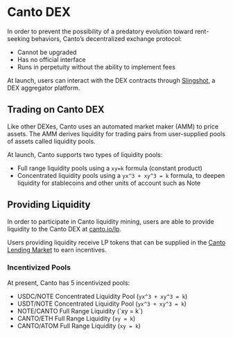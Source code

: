 # Canto DEX

In order to prevent the possibility of a predatory evolution toward rent-seeking behaviors, Canto’s decentralized exchange protocol:

* Cannot be upgraded
* Has no official interface
* Runs in perpetuity without the ability to implement fees

At launch, users can interact with the DEX contracts through [Slingshot](https://app.slingshot.finance/), a DEX aggregator platform.

## **Trading on Canto DEX**

Like other DEXes, Canto uses an automated market maker (AMM) to price assets. The AMM derives liquidity for trading pairs from user-supplied pools of assets called liquidity pools.&#x20;

At launch, Canto supports two types of liquidity pools:&#x20;

* Full range liquidity pools using a `xy=k` formula (constant product)
* Concentrated liquidity pools using a `yx^3 + xy^3 = k` formula, to deepen liquidity for stablecoins and other units of account such as Note

## **Providing Liquidity**

In order to participate in Canto liquidity mining, users are able to provide liquidity to the Canto DEX at [canto.io/lp](https://canto.io/lp).&#x20;

Users providing liquidity receive LP tokens that can be supplied in the [Canto Lending Market](lending-market.md) to earn incentives.

### **Incentivized Pools**

At present, Canto has 5 incentivized pools:

* USDC/NOTE Concentrated Liquidity Pool (`yx^3 + xy^3 = k`)
* USDT/NOTE Concentrated Liquidity Pool (`yx^3 + xy^3 = k`)
* NOTE/CANTO Full Range Liquidity (\`xy = k\`)
* CANTO/ETH Full Range Liquidity (`xy = k`)
* CANTO/ATOM Full Range Liquidity (`xy = k`)
